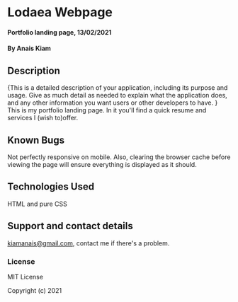 # Lodaea Webpage
#### Portfolio landing page, 13/02/2021
#### By Anais Kiam
## Description
{This is a detailed description of your application, including its purpose and usage.  Give as much detail as needed to explain what the application does, and any other information you want users or other developers to have. }
This is my portfolio landing page. In it you'll find a quick resume and services I (wish to)offer.
## Known Bugs
Not perfectly responsive on mobile. 
Also, clearing the browser cache before viewing the page will ensure everything is displayed as it should.
## Technologies Used
HTML and pure CSS
## Support and contact details
kiamanais@gmail.com, contact me if there's a problem.
### License
MIT License

Copyright (c) 2021 
